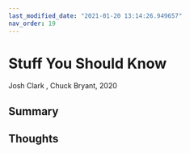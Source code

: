 ```yaml
---
last_modified_date: "2021-01-20 13:14:26.949657"
nav_order: 19
---
```


# Stuff You Should Know
Josh Clark , Chuck Bryant, 2020

## Summary

## Thoughts